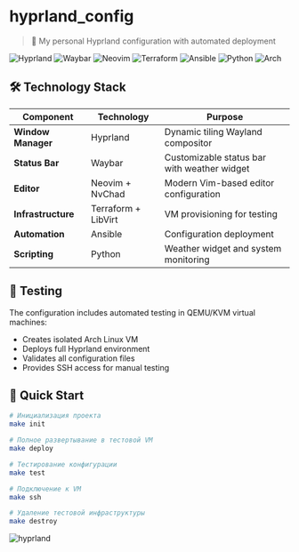 # hyprland_config

> 🌊 My personal Hyprland configuration with automated deployment

![Hyprland](https://img.shields.io/badge/Hyprland-Dynamic%20Tiling-blue?style=flat-square&logo=wayland)
![Waybar](https://img.shields.io/badge/Waybar-Status%20Bar-green?style=flat-square&logo=linux)
![Neovim](https://img.shields.io/badge/Neovim-NvChad-brightgreen?style=flat-square&logo=neovim)
![Terraform](https://img.shields.io/badge/Terraform-IaC-7B42BC?style=flat-square&logo=terraform)
![Ansible](https://img.shields.io/badge/Ansible-Automation-EE0000?style=flat-square&logo=ansible)
![Python](https://img.shields.io/badge/Python-Scripts-3776AB?style=flat-square&logo=python)
![Arch](https://img.shields.io/badge/Arch%20Linux-1793D1?style=flat-square&logo=arch-linux)

## 🛠️ Technology Stack

| Component | Technology | Purpose |
|-----------|------------|---------|
| **Window Manager** | Hyprland | Dynamic tiling Wayland compositor |
| **Status Bar** | Waybar | Customizable status bar with weather widget |
| **Editor** | Neovim + NvChad | Modern Vim-based editor configuration |
| **Infrastructure** | Terraform + LibVirt | VM provisioning for testing |
| **Automation** | Ansible | Configuration deployment |
| **Scripting** | Python | Weather widget and system monitoring |

## 🧪 Testing

The configuration includes automated testing in QEMU/KVM virtual machines:

- Creates isolated Arch Linux VM
- Deploys full Hyprland environment
- Validates all configuration files
- Provides SSH access for manual testing

## 🚀 Quick Start

```bash
# Инициализация проекта
make init

# Полное развертывание в тестовой VM
make deploy

# Тестирование конфигурации
make test

# Подключение к VM
make ssh

# Удаление тестовой инфраструктуры
make destroy
```

<img src="https://github.com/NorthernBlow/hyprland_config/blob/main/assets/northern_atlantic_ocean.jpg" alt="hyprland"  />

